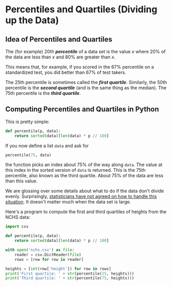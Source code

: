 # Percentiles and Quartiles (Dividing up the Data)

## Idea of Percentiles and Quartiles

The (for example) 20th ***percentile*** of a data set is the value *x* where 20% of the data are less than *x* and 80% are greater than *x*.

This means that, for example, if you scored in the 67% percentile on a standardized test, you did better than 67% of test takers.

The 25th percentile is sometimes called the ***first quartile***. Similarly, the 50th percentile is the ***second quartile*** (and is the same thing as the median). The 75th percentile is the ***third quartile***.

## Computing Percentiles and Quartiles in Python

This is pretty simple:

<!--percentile.py-->
```python
def percentile(p, data):
    return sorted(data)[len(data) * p // 100]
```

If you now define a list `data` and ask for

```python
percentile(75, data)
```

the function picks an index about 75% of the way along `data`. The value at this index in the sorted version of `data`
is returned. This is the 75th percentile, also known as the third quartile. About 75% of the data are less than this
value.

We are glossing over some details about what to do if the data don't divide evenly. Surprisingly, [statisticians have
not agreed on how to handle this situation](https://en.wikipedia.org/wiki/Quartile#Computing_methods). It doesn't matter
much when the data set is large.

Here's a program to compute the first and third quartiles of heights from the NCHS data:

<!--heights_quartiles.py-->
```python
import csv

def percentile(p, data):
    return sorted(data)[len(data) * p // 100]

with open('nchs.csv') as file:
    reader = csv.DictReader(file)
    rows = [row for row in reader]

heights = [int(row['height']) for row in rows]
print('First quartile: ' + str(percentile(25, heights)))
print('Third quartile: ' + str(percentile(75, heights)))
```
